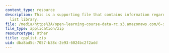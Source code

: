 ```yaml
---
content_type: resource
description: This is a supporting file that contains information regarding C++ linked
  list library.
file: /media/https%3A/open-learning-course-data-rc.s3.amazonaws.com/6-s096-effective-programming-in-c-and-c-january-iap-2014/dba8ad5c7057b38c2e936024bc2f2add_cpplist.zip
file_type: application/zip
resourcetype: Other
title: cpplist.zip
uid: dba8ad5c-7057-b38c-2e93-6024bc2f2add
---
```

